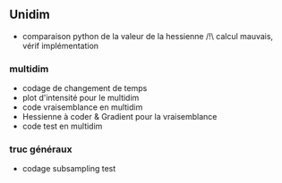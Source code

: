 


## Unidim
* comparaison python de la valeur de la hessienne /!\ calcul mauvais, vérif implémentation 


### multidim

* codage de changement de temps 
* plot d'intensité pour le multidim
* code vraisemblance en multidim
* Hessienne à coder & Gradient pour la vraisemblance
* code test en multidim 

### truc généraux
* codage subsampling test 
